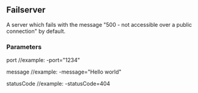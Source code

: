 ## Failserver

A server which fails with the message "500 - not accessible over a public connection" by default.

### Parameters

port //example: -port="1234"

message //example: -message="Hello world"

statusCode //example: -statusCode=404
